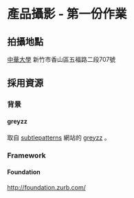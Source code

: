 產品攝影 - 第一份作業
===
## 拍攝地點
[中華大學](http://www.chu.edu.tw/) 新竹市香山區五福路二段707號

## 採用資源
### 背景
#### greyzz
取自 [subtlepatterns](http://www.subtlepatterns.com) 網站的 [greyzz](http://subtlepatterns.com/greyzz/) 。

### Framework
#### Foundation
<http://foundation.zurb.com/>
